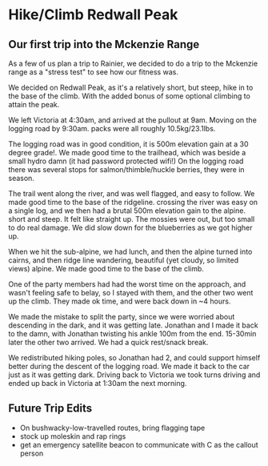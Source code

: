 # Hike/Climb Redwall Peak
## Our first trip into the Mckenzie Range

As a few of us plan a trip to Rainier, we decided to do a trip to the Mckenzie range as a "stress test" to see how our fitness was.

We decided on Redwall Peak, as it's a relatively short, but steep, hike in to the base of the climb. With the added bonus of some optional climbing to attain the peak.

We left Victoria at 4:30am, and arrived at the pullout at 9am. Moving on the logging road by 9:30am. packs were all roughly 10.5kg/23.1lbs.

The logging road was in good condition, it is 500m elevation gain at a 30 degree grade!. We made good time to the trailhead, which was beside a small hydro damn (it had password protected wifi!) On the logging road there was several stops for salmon/thimble/huckle berries, they were in season.

The trail went along the river, and was well flagged, and easy to follow. We made good time to the base of the ridgeline. crossing the river was easy on a single log, and we then had a brutal 500m elevation gain to the alpine. short and steep. It felt like straight up. The mossies were out, but too small to do real damage. We did slow down for the blueberries as we got higher up.

When we hit the sub-alpine, we had lunch, and then the alpine turned into cairns, and then ridge line wandering, beautiful (yet cloudy, so limited views) alpine. We made good time to the base of the climb. 

One of the party members had had the worst time on the approach, and wasn't feeling safe to belay, so I stayed with them, and the other two went up the climb. They made ok time, and were back down in ~4 hours.

We made the mistake to split the party, since we were worried about descending in the dark, and it was getting late. Jonathan and I made it back to the damn, with Jonathan twisting his ankle 100m from the end. 15-30min later the other two arrived. We had a quick rest/snack break.

We redistributed hiking poles, so Jonathan had 2, and could support himself better during the descent of the logging road. We made it back to the car just as it was getting dark. Driving back to Victoria we took turns driving and ended up back in Victoria at 1:30am the next morning.

## Future Trip Edits
- On bushwacky-low-travelled routes, bring flagging tape
- stock up moleskin and rap rings
- get an emergency satellite beacon to communicate with C as the callout person
